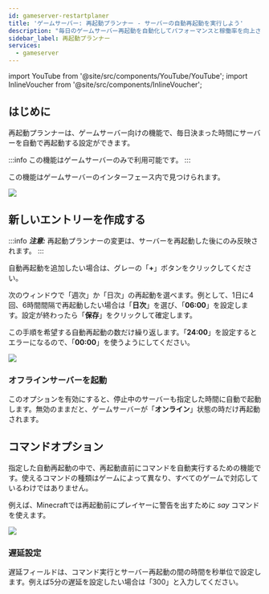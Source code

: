 ```yaml
---
id: gameserver-restartplaner
title: 'ゲームサーバー: 再起動プランナー - サーバーの自動再起動を実行しよう'
description: "毎日のゲームサーバー再起動を自動化してパフォーマンスと稼働率を向上させる方法 → 今すぐチェック！"
sidebar_label: 再起動プランナー
services:
  - gameserver
---
```


import YouTube from '@site/src/components/YouTube/YouTube';
import InlineVoucher from '@site/src/components/InlineVoucher';

## はじめに
再起動プランナーは、ゲームサーバー向けの機能で、毎日決まった時間にサーバーを自動で再起動する設定ができます。

<YouTube videoId="bcsAePevPnY" imageSrc="https://screensaver01.zap-hosting.com/index.php/s/pNsgKBQQGEC3tPj/preview" title="サーバーの再起動プランナー設定方法！" description="実際に動いているところを見ると理解しやすい？そんなあなたにピッタリ！忙しい時も、じっくり情報を吸収したい時も、この動画でわかりやすく解説します！"/>

:::info
この機能はゲームサーバーのみで利用可能です。
:::

この機能はゲームサーバーのインターフェース内で見つけられます。

![](https://screensaver01.zap-hosting.com/index.php/s/doBQoGw3kTj8o6r/preview)

<InlineVoucher />

## 新しいエントリーを作成する

:::info
***注意:*** 再起動プランナーの変更は、サーバーを再起動した後にのみ反映されます。
:::

自動再起動を追加したい場合は、グレーの「**+**」ボタンをクリックしてください。

次のウィンドウで「週次」か「日次」の再起動を選べます。例として、1日に4回、6時間間隔で再起動したい場合は「**日次**」を選び、「**06:00**」を設定します。設定が終わったら「**保存**」をクリックして確定します。

この手順を希望する自動再起動の数だけ繰り返します。「**24:00**」を設定するとエラーになるので、「**00:00**」を使うようにしてください。

![](https://screensaver01.zap-hosting.com/index.php/s/j4nyS4efsKTinBS/preview)

### オフラインサーバーを起動

このオプションを有効にすると、停止中のサーバーも指定した時間に自動で起動します。無効のままだと、ゲームサーバーが「**オンライン**」状態の時だけ再起動されます。

## コマンドオプション

指定した自動再起動の中で、再起動直前にコマンドを自動実行するための機能です。使えるコマンドの種類はゲームによって異なり、すべてのゲームで対応しているわけではありません。

例えば、Minecraftでは再起動前にプレイヤーに警告を出すために *say* コマンドを使えます。

![](https://screensaver01.zap-hosting.com/index.php/s/bcRJQprM2BFeR75/preview)

### 遅延設定

遅延フィールドは、コマンド実行とサーバー再起動の間の時間を秒単位で設定します。例えば5分の遅延を設定したい場合は「300」と入力してください。

<InlineVoucher />